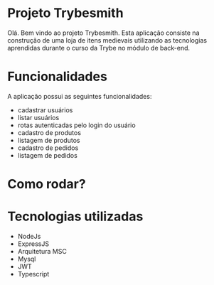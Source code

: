 # Projeto Trybesmith
Olá. Bem vindo ao projeto Trybesmith. Esta aplicação consiste na construção de uma loja de itens medievais utilizando as tecnologias aprendidas durante o curso da Trybe no módulo de back-end.

# Funcionalidades
A aplicação possui as seguintes funcionalidades:
- cadastrar usuários
- listar usuários
- rotas autenticadas pelo login do usuário
- cadastro de produtos
- listagem de produtos
- cadastro de pedidos
- listagem de pedidos

# Como rodar?


# Tecnologias utilizadas
- NodeJs
- ExpressJS
- Arquitetura MSC
- Mysql
- JWT
- Typescript
